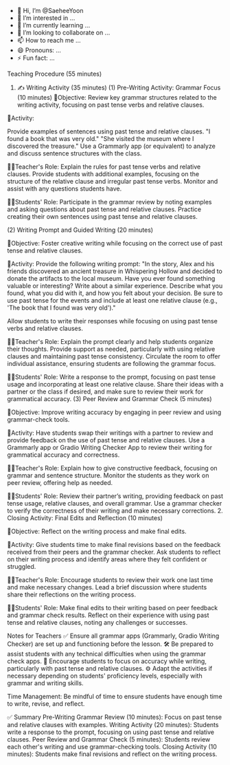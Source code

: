 - 👋 Hi, I’m @SaeheeYoon
- 👀 I’m interested in ...
- 🌱 I’m currently learning ...
- 💞️ I’m looking to collaborate on ...
- 📫 How to reach me ...
- 😄 Pronouns: ...
- ⚡ Fun fact: ...

Teaching Procedure (55 minutes)
1. ✍️ Writing Activity (35 minutes)
(1) Pre-Writing Activity: Grammar Focus (10 minutes)
🎯Objective: Review key grammar structures related to the writing activity, focusing on past tense verbs and relative clauses.

📱Activity:

Provide examples of sentences using past tense and relative clauses.
"I found a book that was very old."
"She visited the museum where I discovered the treasure."
Use a Grammarly app (or equivalent) to analyze and discuss sentence structures with the class.

👨‍🏫Teacher's Role:
Explain the rules for past tense verbs and relative clauses.
Provide students with additional examples, focusing on the structure of the relative clause and irregular past tense verbs.
Monitor and assist with any questions students have.

👦👧Students' Role:
Participate in the grammar review by noting examples and asking questions about past tense and relative clauses.
Practice creating their own sentences using past tense and relative clauses.

(2) Writing Prompt and Guided Writing (20 minutes)

🎯Objective: Foster creative writing while focusing on the correct use of past tense and relative clauses.

📱Activity:
Provide the following writing prompt:
"In the story, Alex and his friends discovered an ancient treasure in Whispering Hollow and decided to donate the artifacts to the local museum. Have you ever found something valuable or interesting? Write about a similar experience. Describe what you found, what you did with it, and how you felt about your decision. Be sure to use past tense for the events and include at least one relative clause (e.g., 'The book that I found was very old')."

Allow students to write their responses while focusing on using past tense verbs and relative clauses.

👨‍🏫Teacher's Role:
Explain the prompt clearly and help students organize their thoughts.
Provide support as needed, particularly with using relative clauses and maintaining past tense consistency.
Circulate the room to offer individual assistance, ensuring students are following the grammar focus.

👦👧Students' Role:
Write a response to the prompt, focusing on past tense usage and incorporating at least one relative clause.
Share their ideas with a partner or the class if desired, and make sure to review their work for grammatical accuracy.
(3) Peer Review and Grammar Check (5 minutes)

🎯Objective: Improve writing accuracy by engaging in peer review and using grammar-check tools.

📱Activity:
Have students swap their writings with a partner to review and provide feedback on the use of past tense and relative clauses.
Use a Grammarly app or Gradio Writing Checker App to review their writing for grammatical accuracy and correctness.

👨‍🏫Teacher's Role:
Explain how to give constructive feedback, focusing on grammar and sentence structure.
Monitor the students as they work on peer review, offering help as needed.

👦👧Students' Role:
Review their partner’s writing, providing feedback on past tense usage, relative clauses, and overall grammar.
Use a grammar checker to verify the correctness of their writing and make necessary corrections.
2. Closing Activity: Final Edits and Reflection (10 minutes)

🎯Objective: Reflect on the writing process and make final edits.

📱Activity:
Give students time to make final revisions based on the feedback received from their peers and the grammar checker.
Ask students to reflect on their writing process and identify areas where they felt confident or struggled.

👨‍🏫Teacher's Role:
Encourage students to review their work one last time and make necessary changes.
Lead a brief discussion where students share their reflections on the writing process.

👦👧Students' Role:
Make final edits to their writing based on peer feedback and grammar check results.
Reflect on their experience with using past tense and relative clauses, noting any challenges or successes.

Notes for Teachers
✅ Ensure all grammar apps (Grammarly, Gradio Writing Checker) are set up and functioning before the lesson.
🛠️ Be prepared to assist students with any technical difficulties when using the grammar check apps.
💬 Encourage students to focus on accuracy while writing, particularly with past tense and relative clauses.
⚙️ Adapt the activities if necessary depending on students' proficiency levels, especially with grammar and writing skills.

Time Management: Be mindful of time to ensure students have enough time to write, revise, and reflect.

✅ Summary
Pre-Writing Grammar Review (10 minutes): Focus on past tense and relative clauses with examples.
Writing Activity (20 minutes): Students write a response to the prompt, focusing on using past tense and relative clauses.
Peer Review and Grammar Check (5 minutes): Students review each other's writing and use grammar-checking tools.
Closing Activity (10 minutes): Students make final revisions and reflect on the writing process.

